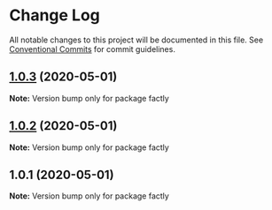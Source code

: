 # Change Log

All notable changes to this project will be documented in this file.
See [Conventional Commits](https://conventionalcommits.org) for commit guidelines.

## [1.0.3](https://github.com/factly/gatsby-themes/compare/factly@1.0.2...factly@1.0.3) (2020-05-01)

**Note:** Version bump only for package factly





## [1.0.2](https://github.com/factly/gatsby-themes/compare/factly@1.0.1...factly@1.0.2) (2020-05-01)

**Note:** Version bump only for package factly





## 1.0.1 (2020-05-01)

**Note:** Version bump only for package factly
